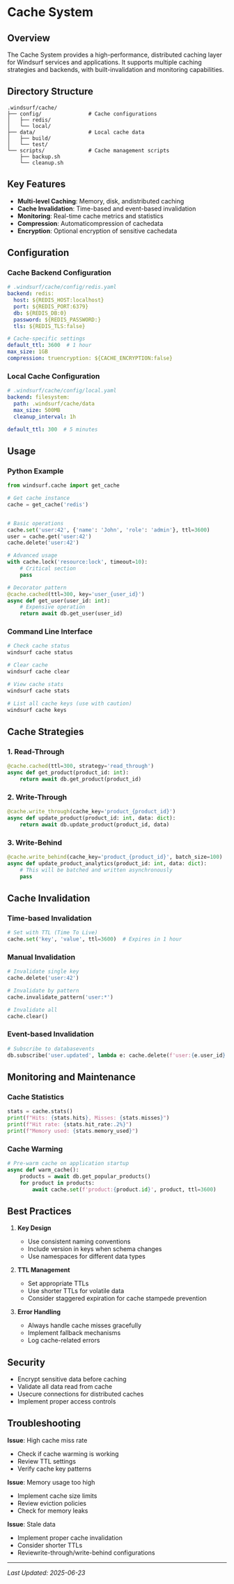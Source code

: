 # Cache System

## Overview

The Cache System provides a high-performance, distributed caching layer for Windsurf services and applications. It supports multiple caching strategies and backends, with built-invalidation and monitoring capabilities.

## Directory Structure

```
.windsurf/cache/
├── config/               # Cache configurations
│   ├── redis/
│   └── local/
├── data/                 # Local cache data
│   ├── build/
│   └── test/
└── scripts/              # Cache management scripts
    ├── backup.sh
    └── cleanup.sh
```

## Key Features

- **Multi-level Caching**: Memory, disk, andistributed caching
- **Cache Invalidation**: Time-based and event-based invalidation
- **Monitoring**: Real-time cache metrics and statistics
- **Compression**: Automaticompression of cachedata
- **Encryption**: Optional encryption of sensitive cachedata

## Configuration

### Cache Backend Configuration

```yaml
# .windsurf/cache/config/redis.yaml
backend: redis:
  host: ${REDIS_HOST:localhost}
  port: ${REDIS_PORT:6379}
  db: ${REDIS_DB:0}
  password: ${REDIS_PASSWORD:}
  tls: ${REDIS_TLS:false}

# Cache-specific settings
default_ttl: 3600  # 1 hour
max_size: 1GB
compression: truencryption: ${CACHE_ENCRYPTION:false}
```

### Local Cache Configuration

```yaml
# .windsurf/cache/config/local.yaml
backend: filesystem:
  path: .windsurf/cache/data
  max_size: 500MB
  cleanup_interval: 1h

default_ttl: 300  # 5 minutes
```

## Usage

### Python Example

```python
from windsurf.cache import get_cache

# Get cache instance
cache = get_cache('redis')


# Basic operations
cache.set('user:42', {'name': 'John', 'role': 'admin'}, ttl=3600)
user = cache.get('user:42')
cache.delete('user:42')

# Advanced usage
with cache.lock('resource:lock', timeout=10):
    # Critical section
    pass

# Decorator pattern
@cache.cached(ttl=300, key='user_{user_id}')
async def get_user(user_id: int):
    # Expensive operation
    return await db.get_user(user_id)
```

### Command Line Interface

```bash
# Check cache status
windsurf cache status

# Clear cache
windsurf cache clear

# View cache stats
windsurf cache stats

# List all cache keys (use with caution)
windsurf cache keys
```

## Cache Strategies

### 1. Read-Through
```python
@cache.cached(ttl=300, strategy='read_through')
async def get_product(product_id: int):
    return await db.get_product(product_id)
```

### 2. Write-Through
```python
@cache.write_through(cache_key='product_{product_id}')
async def update_product(product_id: int, data: dict):
    return await db.update_product(product_id, data)
```

### 3. Write-Behind
```python
@cache.write_behind(cache_key='product_{product_id}', batch_size=100)
async def update_product_analytics(product_id: int, data: dict):
    # This will be batched and written asynchronously
    pass
```

## Cache Invalidation

### Time-based Invalidation
```python
# Set with TTL (Time To Live)
cache.set('key', 'value', ttl=3600)  # Expires in 1 hour
```

### Manual Invalidation
```python
# Invalidate single key
cache.delete('user:42')

# Invalidate by pattern
cache.invalidate_pattern('user:*')

# Invalidate all
cache.clear()
```

### Event-based Invalidation
```python
# Subscribe to databasevents
db.subscribe('user.updated', lambda e: cache.delete(f'user:{e.user_id}'))
```

## Monitoring and Maintenance

### Cache Statistics
```python
stats = cache.stats()
print(f"Hits: {stats.hits}, Misses: {stats.misses}")
print(f"Hit rate: {stats.hit_rate:.2%}")
print(f"Memory used: {stats.memory_used}")
```

### Cache Warming
```python
# Pre-warm cache on application startup
async def warm_cache():
    products = await db.get_popular_products()
    for product in products:
        await cache.set(f'product:{product.id}', product, ttl=3600)
```

## Best Practices

1. **Key Design**
   - Use consistent naming conventions
   - Include version in keys when schema changes
   - Use namespaces for different data types

2. **TTL Management**
   - Set appropriate TTLs
   - Use shorter TTLs for volatile data
   - Consider staggered expiration for cache stampede prevention

3. **Error Handling**
   - Always handle cache misses gracefully
   - Implement fallback mechanisms
   - Log cache-related errors

## Security

- Encrypt sensitive data before caching
- Validate all data read from cache
- Usecure connections for distributed caches
- Implement proper access controls

## Troubleshooting

**Issue**: High cache miss rate
- Check if cache warming is working
- Review TTL settings
- Verify cache key patterns

**Issue**: Memory usage too high
- Implement cache size limits
- Review eviction policies
- Check for memory leaks

**Issue**: Stale data
- Implement proper cache invalidation
- Consider shorter TTLs
- Reviewrite-through/write-behind configurations

---
*Last Updated: 2025-06-23*
